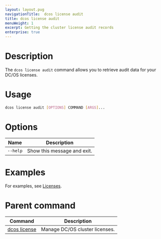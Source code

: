 ```yaml
---
layout: layout.pug
navigationTitle:  dcos license audit 
title: dcos license audit 
menuWeight: 1
excerpt: Getting the cluster license audit records
enterprise: true
---
```


# Description
The `dcos license audit` command allows you to retrieve audit data for your DC/OS licenses.

# Usage

```bash
dcos license audit [OPTIONS] COMMAND [ARGS]...
```

# Options

| Name |  Description |
|---------|-------------|
| `--help`   |  Show this message and exit. |



# Examples
For examples, see [Licenses](/dcos/1.12/administering-clusters/licenses/).

# Parent command

| Command | Description |
|---------|-------------|
| [dcos license](/dcos/1.12/cli/command-reference/dcos-license/) | Manage DC/OS cluster licenses. |
